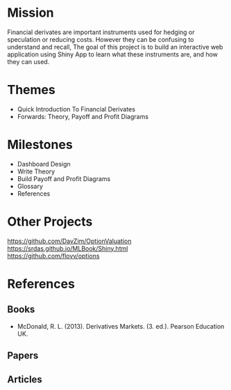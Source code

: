 # Mission
Financial derivates are important instruments used for hedging or speculation or reducing costs. However they can be confusing to understand and recall, The goal of this project is to build an interactive web application using Shiny App to learn what these instruments are, and how they can used.

# Themes
- Quick Introduction To Financial Derivates
- Forwards: Theory, Payoff and Profit Diagrams

# Milestones
- Dashboard Design
- Write Theory
- Build Payoff and Profit Diagrams
- Glossary
- References

# Other Projects
https://github.com/DavZim/OptionValuation  
https://srdas.github.io/MLBook/Shiny.html  
https://github.com/flovv/options  

# References

## Books
-  McDonald, R. L. (2013). Derivatives Markets. (3. ed.). Pearson Education UK.

## Papers

## Articles

